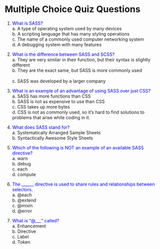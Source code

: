 # Multiple Choice Quiz Questions

1. <span style="color:blue">What is SASS?</span><br>
    a. A type of operating system used by many devices <br> 
    b. A scripting language that has many styling operations <br> 
    c. The name of a commonly used computer networking system <br>
    d. A debugging system with many features<br>

2. <span style="color:blue">What is the difference between SASS and SCSS?</span><br> 
    a. They are very similar in their function, but their syntax is slightly different <br> 
    b. They are the exact same, but SASS is more commonly used<br>  
    c. SASS was developed by a larger company <br> 

3. <span style="color:blue">What is an example of an advantage of using SASS over just CSS?</span>   
    a. SASS has more functions than CSS <br>
    b. SASS is not as expensive to use than CSS <br>
    c. CSS takes up more bytes <br>
    d. CSS is not as commonly used, so it’s hard to find solutions to problems that arise while coding in it. <br>

4. <span style="color:blue">What does SASS stand for?</span><br> 
    a. Systematically Arranged Sample Sheets <br>
    b. Syntactically Awesome Style Sheets 

5. <span style="color:blue">Which of the following is NOT an example of an available SASS directive?</span><br> 
    a. warn <br> 
    b. debug <br> 
    c. each <br> 
    d. compute

6. <span style="color:blue">The ______ directive is used to share rules and relationships between selectors.</span><br>
    a. @each <br>
    b. @extend <br>
    c. @mixin <br>
    d. @error <br>

7. <span style="color:blue">What is “@___” called?</span><br>
    a. Enhancement <br>
    b. Directive <br>
    c. Label <br>
    d. Token <br>